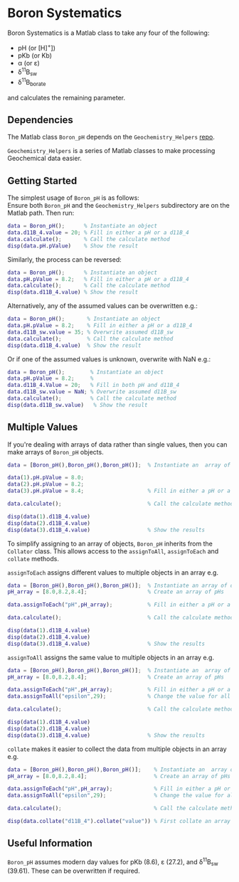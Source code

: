 # Boron Systematics
Boron Systematics is a Matlab class to take any four of the following:  
- pH (or [H]<sup>+</sup>])  
- pKb (or Kb)  
- &alpha; (or &epsilon;)  
- &delta;<sup>11</sup>B<sub>sw</sub>  
- &delta;<sup>11</sup>B<sub>borate</sub>  

and calculates the remaining parameter.

## Dependencies
The Matlab class ```Boron_pH``` depends on the ```Geochemistry_Helpers``` [repo](https://github.com/St-Andrews-Isotope-Geochemistry/Geochemistry_Helpers).

```Geochemistry_Helpers``` is a series of Matlab classes to make processing Geochemical data easier.

## Getting Started  
The simplest usage of ```Boron_pH``` is as follows:  
Ensure both ```Boron_pH``` and the ```Geochemistry_Helpers``` subdirectory are on the Matlab path.
Then run:
```MATLAB
data = Boron_pH();      % Instantiate an object
data.d11B_4.value = 20; % Fill in either a pH or a d11B_4
data.calculate();       % Call the calculate method
disp(data.pH.pValue)    % Show the result
```

Similarly, the process can be reversed:
```MATLAB
data = Boron_pH();      % Instantiate an object
data.pH.pValue = 8.2;   % Fill in either a pH or a d11B_4
data.calculate();       % Call the calculate method
disp(data.d11B_4.value) % Show the result
```

Alternatively, any of the assumed values can be overwritten e.g.:
```MATLAB
data = Boron_pH();       % Instantiate an object
data.pH.pValue = 8.2;    % Fill in either a pH or a d11B_4
data.d11B_sw.value = 35; % Overwrite assumed d11B_sw
data.calculate();        % Call the calculate method
disp(data.d11B_4.value)  % Show the result
```

Or if one of the assumed values is unknown, overwrite with NaN e.g.:
```MATLAB
data = Boron_pH();        % Instantiate an object
data.pH.pValue = 8.2;     %
data.d11B_4.Value = 20;   % Fill in both pH and d11B_4
data.d11B_sw.value = NaN; % Overwrite assumed d11B_sw
data.calculate();         % Call the calculate method
disp(data.d11B_sw.value)   % Show the result
```

## Multiple Values
If you're dealing with arrays of data rather than single values, then you can make arrays of ```Boron_pH``` objects.
```MATLAB
data = [Boron_pH(),Boron_pH(),Boron_pH()];  % Instantiate an  array of objects

data(1).pH.pValue = 8.0;
data(2).pH.pValue = 8.2;
data(3).pH.pValue = 8.4;                    % Fill in either a pH or a d11B_4

data.calculate();                           % Call the calculate method

disp(data(1).d11B_4.value)
disp(data(2).d11B_4.value)
disp(data(3).d11B_4.value)                  % Show the results
```

To simplify assigning to an array of objects, ```Boron_pH``` inherits from the ```Collator``` class. This allows access to the ```assignToAll```, ```assignToEach``` and ```collate``` methods.

```assignToEach``` assigns different values to multiple objects in an array e.g.
```MATLAB
data = [Boron_pH(),Boron_pH(),Boron_pH()];  % Instantiate an array of objects
pH_array = [8.0,8.2,8.4];                   % Create an array of pHs

data.assignToEach("pH",pH_array);           % Fill in either a pH or a d11B_4

data.calculate();                           % Call the calculate method

disp(data(1).d11B_4.value)
disp(data(2).d11B_4.value)
disp(data(3).d11B_4.value)                  % Show the results
```

```assignToAll``` assigns the same value to multiple objects in an array e.g.
```MATLAB
data = [Boron_pH(),Boron_pH(),Boron_pH()];  % Instantiate an  array of objects
pH_array = [8.0,8.2,8.4];                   % Create an array of pHs

data.assignToEach("pH",pH_array);           % Fill in either a pH or a d11B_4
data.assignToAll("epsilon",29);             % Change the value for all objects in the array

data.calculate();                           % Call the calculate method

disp(data(1).d11B_4.value)
disp(data(2).d11B_4.value)
disp(data(3).d11B_4.value)                  % Show the results
```

```collate``` makes it easier to collect the data from multiple objects in an array e.g.
```MATLAB
data = [Boron_pH(),Boron_pH(),Boron_pH()];    % Instantiate an  array of objects
pH_array = [8.0,8.2,8.4];                     % Create an array of pHs

data.assignToEach("pH",pH_array);             % Fill in either a pH or a d11B_4
data.assignToAll("epsilon",29);               % Change the value for all objects in the array

data.calculate();                             % Call the calculate method

disp(data.collate("d11B_4").collate("value")) % First collate an array of delta objects, then from those collate the array of values
```



## Useful Information
```Boron_pH``` assumes modern day values for pKb (8.6), &epsilon; (27.2), and &delta;<sup>11</sup>B<sub>sw</sub> (39.61). These can be overwritten if required.
